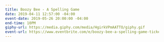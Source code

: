 ```yaml
---
title: Boozy Bee - A Spelling Game
date: 2019-04-11 12:57:00 -04:00
event-date: 2019-05-26 20:00:00 -04:00
end-time: 10PM
giphy-url: https://media.giphy.com/media/HgirkVPmAATTO/giphy.gif
event-url: https://www.eventbrite.com/e/boozy-bee-a-spelling-game-tickets-60269439516
---
```


